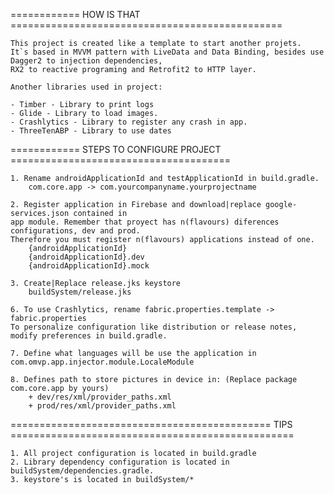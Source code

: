 ============ HOW IS THAT ===============================================

    This project is created like a template to start another projets. 
    It`s based in MVVM pattern with LiveData and Data Binding, besides use Dagger2 to injection dependencies, 
    RX2 to reactive programing and Retrofit2 to HTTP layer.
    
    Another libraries used in project:

    - Timber - Library to print logs
    - Glide - Library to load images.
    - Crashlytics - Library to register any crash in app.
    - ThreeTenABP - Library to use dates

============ STEPS TO CONFIGURE PROJECT ======================================

    1. Rename androidApplicationId and testApplicationId in build.gradle.
        com.core.app -> com.yourcompanyname.yourprojectname

    2. Register application in Firebase and download|replace google-services.json contained in
    app module. Remember that proyect has n(flavours) diferences configurations, dev and prod.
    Therefore you must register n(flavours) applications instead of one.
        {androidApplicationId}
        {androidApplicationId}.dev
        {androidApplicationId}.mock

    3. Create|Replace release.jks keystore
        buildSystem/release.jks

    6. To use Crashlytics, rename fabric.properties.template -> fabric.properties
    To personalize configuration like distribution or release notes, modify preferences in build.gradle.

    7. Define what languages will be use the application in
    com.omvp.app.injector.module.LocaleModule

    8. Defines path to store pictures in device in: (Replace package com.core.app by yours)
        + dev/res/xml/provider_paths.xml
        + prod/res/xml/provider_paths.xml

============================================= TIPS =================================================

    1. All project configuration is located in build.gradle
    2. Library dependency configuration is located in buildSystem/dependencies.gradle.
    3. keystore's is located in buildSystem/*


